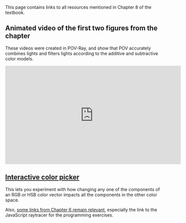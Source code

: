 
This page contains links to all resources mentioned in Chapter 8 of the
textbook.

## Animated video of the first two figures from the chapter

These videos were created in POV-Ray, and show that POV accurately combines
lights and filters lights according to the additive and subtractive color
models.

<iframe width="560" height="315" src="https://www.youtube.com/embed/UDGxbQG5L-I" frameborder="0" allowfullscreen></iframe>

## [Interactive color picker](https://nathancarter.github.io/color-converter)

This lets you experiment with how changing any one of the components of an
RGB or HSB color vector impacts all the components in the other color space.

Also, [some links from Chapter 6 remain relevant](chapter-6-resources.md),
especially the link to the JavaScript raytracer for the programming
exercises.
